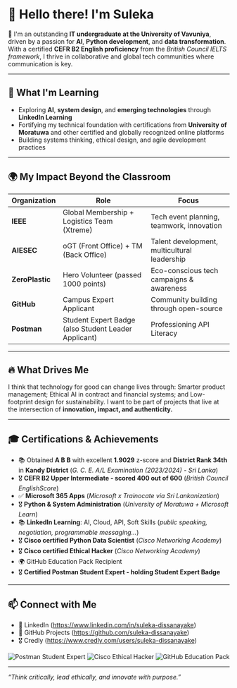 # 👋 Hello there! I'm Suleka

🚀 I'm an outstanding **IT undergraduate at the University of Vavuniya**, driven by a passion for **AI**, **Python development**, and **data transformation**. With a certified **CEFR B2 English proficiency** from the *British Council IELTS framework*, I thrive in collaborative and global tech communities where communication is key.

---

## 🌱 What I'm Learning
- Exploring **AI**, **system design**, and **emerging technologies** through **LinkedIn Learning**
- Fortifying my technical foundation with certifications from **University of Moratuwa** and other certified and globally recognized online platforms
- Building systems thinking, ethical design, and agile development practices

---

## 🌍 My Impact Beyond the Classroom
| Organization | Role | Focus |
|--------------|------|-------|
| **IEEE** | Global Membership + Logistics Team (Xtreme) | Tech event planning, teamwork, innovation |
| **AIESEC** | oGT (Front Office) + TM (Back Office) | Talent development, multicultural leadership |
| **ZeroPlastic** |Hero Volunteer (passed 1000 points) | Eco-conscious tech campaigns & awareness |
| **GitHub** | Campus Expert Applicant | Community building through open-source |
| **Postman** | Student Expert Badge (also Student Leader Applicant)| Professioning API Literacy |

---

## 🔥 What Drives Me
I think that technology for good can change lives through: Smarter product management; Ethical AI in contract and financial systems; and Low-footprint design for sustainability. I want to be part of projects that live at the intersection of **innovation, impact, and authenticity.**

---

## 🎓 Certifications & Achievements
- 📚 Obtained **A B B** with excellent **1.9029** z-score and **District Rank 34th** in **Kandy District** (*G. C. E. A/L Examination (2023/2024) - Sri Lanka*)
- 🎖️ **CEFR B2 Upper Intermediate - scored 400 out of 600** (*British Council EnglishScore*)
- ✅ **Microsoft 365 Apps** (*Microsoft x Trainocate via Sri Lankanization*)
- 🎖️ **Python & System Administration** (*University of Moratuwa + Microsoft Learn*)
- 📚 **LinkedIn Learning**: AI, Cloud, API, Soft Skills (*public speaking, negotiation, programmable messaging...*)
- 🎖️ **Cisco certified Python Data Scientist** (*Cisco Networking Academy*)
- 🎖️ **Cisco certified Ethical Hacker** (*Cisco Networking Academy*)
- 🌍 GitHub Education Pack Recipient
- 🎖️ **Certified Postman Student Expert - holding Student Expert Badge**

---

## 📫 Connect with Me
- 💼 LinkedIn
(https://www.linkedin.com/in/suleka-dissanayake)
- 🎯 GitHub Projects (https://github.com/suleka-dissanayake)
- 🎖️ Credly (https://www.credly.com/users/suleka-dissanayake)

![Postman Student Expert](https://img.shields.io/badge/Postman-Student%20Expert-orange)
![Cisco Ethical Hacker](https://img.shields.io/badge/Cisco-Ethical%20Hacker-blue)
![GitHub Education Pack](https://img.shields.io/badge/GitHub-Education%20Pack-black)

---

_“Think critically, lead ethically, and innovate with purpose.”_
